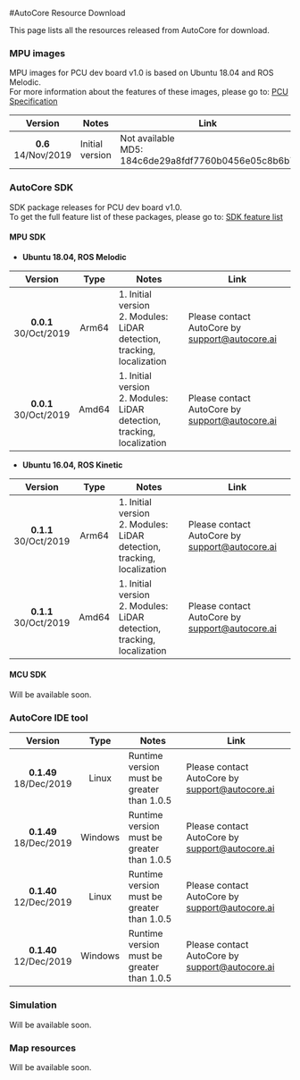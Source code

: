 #AutoCore Resource Download

This page lists all the resources released from AutoCore for download.

### MPU images

MPU images for PCU dev board v1.0 is based on Ubuntu 18.04 and ROS Melodic.  
For more information about the features of these images, please go to: [PCU Specification](Pcu_specification.md)

| Version | Notes | Link |
| :-------: | --------- | ---- |
|**0.6** <br> 14/Nov/2019| Initial version | Not available <br> MD5: 184c6de29a8fdf7760b0456e05c8b6b7|

### AutoCore SDK

SDK package releases for PCU dev board v1.0.  
To get the full feature list of these packages, please go to: [SDK feature list](Sdk_feature_list.md)

#### MPU SDK

- **Ubuntu 18.04, ROS Melodic**

|      Version               | Type   |  Notes    | Link |
| :------------------------: | :----: | --------- | ---- |
| **0.0.1** <br> 30/Oct/2019 | Arm64  | 1. Initial version <br> 2. Modules: LiDAR detection, tracking, localization| Please contact AutoCore by support@autocore.ai |
| **0.0.1** <br> 30/Oct/2019 | Amd64  | 1. Initial version <br> 2. Modules: LiDAR detection, tracking, localization| Please contact AutoCore by support@autocore.ai |

- **Ubuntu 16.04, ROS Kinetic**

|      Version               | Type   |  Notes    | Link |
| :------------------------: | :----: | --------- | ---- |
| **0.1.1** <br> 30/Oct/2019 | Arm64  | 1. Initial version <br> 2. Modules: LiDAR detection, tracking, localization| Please contact AutoCore by support@autocore.ai |
| **0.1.1** <br> 30/Oct/2019 | Amd64  | 1. Initial version <br> 2. Modules: LiDAR detection, tracking, localization| Please contact AutoCore by support@autocore.ai |

#### MCU SDK

Will be available soon.

### AutoCore IDE tool

|      Version               | Type   |  Notes    | Link |
| :------------------------: | :----: | --------- | ---- |
| **0.1.49** <br> 18/Dec/2019 | Linux  | Runtime version must be greater than 1.0.5 | Please contact AutoCore by support@autocore.ai |
| **0.1.49** <br> 18/Dec/2019 | Windows| Runtime version must be greater than 1.0.5 | Please contact AutoCore by support@autocore.ai |
| **0.1.40** <br> 12/Dec/2019 | Linux  | Runtime version must be greater than 1.0.5 | Please contact AutoCore by support@autocore.ai |
| **0.1.40** <br> 12/Dec/2019 | Windows| Runtime version must be greater than 1.0.5 | Please contact AutoCore by support@autocore.ai |

### Simulation

Will be available soon.

### Map resources

Will be available soon.
